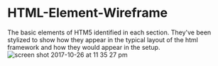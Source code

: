 # HTML-Element-Wireframe

The basic elements of HTM5 identified in each section. They've been stylized to show how they appear in the typical layout of the html framework and how they would appear in the setup.
![screen shot 2017-10-26 at 11 35 27 pm](https://user-images.githubusercontent.com/25335077/32087165-16f19430-baa8-11e7-8b6a-eb2464b7cdd2.png)
